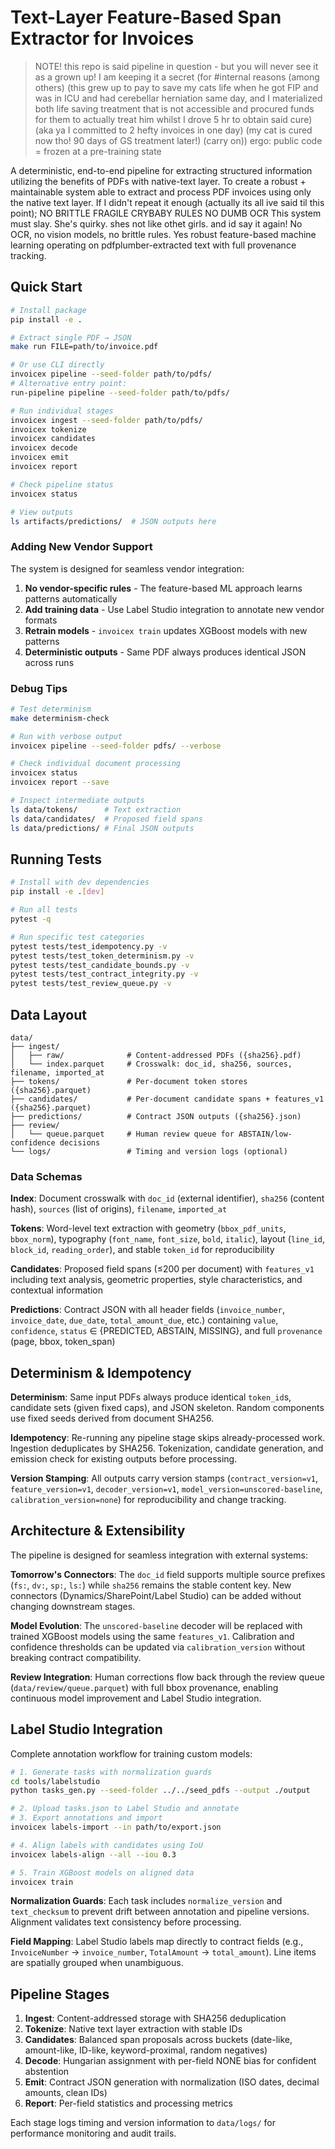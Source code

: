 # Text-Layer Feature-Based Span Extractor for Invoices

> NOTE! this repo is said pipeline in question - but you will never see it as a grown up! I am keeping it a secret (for #internal reasons (among others) (this grew up to pay to save my cats life when he got FIP and was in ICU and had cerebellar herniation same day, and I materialized both life saving treatment that is not accessible and procured funds for them to actually treat him whilst I drove 5 hr to obtain said cure) (aka ya I committed to 2 hefty invoices in one day) (my cat is cured now tho! 90 days of GS treatment later!) (carry on))
> ergo: public code = frozen at a pre-training state

A deterministic, end-to-end pipeline for extracting structured information utilizing the benefits of PDFs with native-text layer. 
To create a robust + maintainable system able to extract and process PDF invoices using only the native text layer. 
If I didn't repeat it enough (actually its all ive said til this point); NO BRITTLE FRAGILE CRYBABY RULES NO DUMB OCR 
This system must slay. She's quirky. shes not like othet girls. and id say it again!
No OCR, no vision models, no brittle rules. 
Yes robust feature-based machine learning operating on pdfplumber-extracted text with full provenance tracking.


## Quick Start

```bash
# Install package
pip install -e .

# Extract single PDF → JSON
make run FILE=path/to/invoice.pdf

# Or use CLI directly
invoicex pipeline --seed-folder path/to/pdfs/
# Alternative entry point:
run-pipeline pipeline --seed-folder path/to/pdfs/

# Run individual stages
invoicex ingest --seed-folder path/to/pdfs/
invoicex tokenize
invoicex candidates  
invoicex decode
invoicex emit
invoicex report

# Check pipeline status
invoicex status

# View outputs
ls artifacts/predictions/  # JSON outputs here
```

### Adding New Vendor Support

The system is designed for seamless vendor integration:

1. **No vendor-specific rules** - The feature-based ML approach learns patterns automatically
2. **Add training data** - Use Label Studio integration to annotate new vendor formats  
3. **Retrain models** - `invoicex train` updates XGBoost models with new patterns
4. **Deterministic outputs** - Same PDF always produces identical JSON across runs

### Debug Tips

```bash
# Test determinism
make determinism-check

# Run with verbose output
invoicex pipeline --seed-folder pdfs/ --verbose

# Check individual document processing
invoicex status
invoicex report --save

# Inspect intermediate outputs
ls data/tokens/      # Text extraction
ls data/candidates/  # Proposed field spans  
ls data/predictions/ # Final JSON outputs
```

## Running Tests

```bash
# Install with dev dependencies
pip install -e .[dev]

# Run all tests
pytest -q

# Run specific test categories
pytest tests/test_idempotency.py -v
pytest tests/test_token_determinism.py -v
pytest tests/test_candidate_bounds.py -v
pytest tests/test_contract_integrity.py -v
pytest tests/test_review_queue.py -v
```

## Data Layout

```
data/
├── ingest/
│   ├── raw/              # Content-addressed PDFs ({sha256}.pdf)
│   └── index.parquet     # Crosswalk: doc_id, sha256, sources, filename, imported_at
├── tokens/               # Per-document token stores ({sha256}.parquet)
├── candidates/           # Per-document candidate spans + features_v1 ({sha256}.parquet)  
├── predictions/          # Contract JSON outputs ({sha256}.json)
├── review/
│   └── queue.parquet     # Human review queue for ABSTAIN/low-confidence decisions
└── logs/                 # Timing and version logs (optional)
```

### Data Schemas

**Index**: Document crosswalk with `doc_id` (external identifier), `sha256` (content hash), `sources` (list of origins), `filename`, `imported_at`

**Tokens**: Word-level text extraction with geometry (`bbox_pdf_units`, `bbox_norm`), typography (`font_name`, `font_size`, `bold`, `italic`), layout (`line_id`, `block_id`, `reading_order`), and stable `token_id` for reproducibility

**Candidates**: Proposed field spans (≤200 per document) with `features_v1` including text analysis, geometric properties, style characteristics, and contextual information

**Predictions**: Contract JSON with all header fields (`invoice_number`, `invoice_date`, `due_date`, `total_amount_due`, etc.) containing `value`, `confidence`, `status` ∈ {PREDICTED, ABSTAIN, MISSING}, and full `provenance` (page, bbox, token_span)

## Determinism & Idempotency

**Determinism**: Same input PDFs always produce identical `token_id`s, candidate sets (given fixed caps), and JSON skeleton. Random components use fixed seeds derived from document SHA256.

**Idempotency**: Re-running any pipeline stage skips already-processed work. Ingestion deduplicates by SHA256. Tokenization, candidate generation, and emission check for existing outputs before processing.

**Version Stamping**: All outputs carry version stamps (`contract_version=v1`, `feature_version=v1`, `decoder_version=v1`, `model_version=unscored-baseline`, `calibration_version=none`) for reproducibility and change tracking.

## Architecture & Extensibility

The pipeline is designed for seamless integration with external systems:

**Tomorrow's Connectors**: The `doc_id` field supports multiple source prefixes (`fs:`, `dv:`, `sp:`, `ls:`) while `sha256` remains the stable content key. New connectors (Dynamics/SharePoint/Label Studio) can be added without changing downstream stages.

**Model Evolution**: The `unscored-baseline` decoder will be replaced with trained XGBoost models using the same `features_v1`. Calibration and confidence thresholds can be updated via `calibration_version` without breaking contract compatibility.

**Review Integration**: Human corrections flow back through the review queue (`data/review/queue.parquet`) with full bbox provenance, enabling continuous model improvement and Label Studio integration.

## Label Studio Integration

Complete annotation workflow for training custom models:

```bash
# 1. Generate tasks with normalization guards
cd tools/labelstudio
python tasks_gen.py --seed-folder ../../seed_pdfs --output ./output

# 2. Upload tasks.json to Label Studio and annotate
# 3. Export annotations and import
invoicex labels-import --in path/to/export.json

# 4. Align labels with candidates using IoU
invoicex labels-align --all --iou 0.3

# 5. Train XGBoost models on aligned data
invoicex train
```

**Normalization Guards**: Each task includes `normalize_version` and `text_checksum` to prevent drift between annotation and pipeline versions. Alignment validates text consistency before processing.

**Field Mapping**: Label Studio labels map directly to contract fields (e.g., `InvoiceNumber` → `invoice_number`, `TotalAmount` → `total_amount`). Line items are spatially grouped when unambiguous.

## Pipeline Stages

1. **Ingest**: Content-addressed storage with SHA256 deduplication
2. **Tokenize**: Native text layer extraction with stable IDs  
3. **Candidates**: Balanced span proposals across buckets (date-like, amount-like, ID-like, keyword-proximal, random negatives)
4. **Decode**: Hungarian assignment with per-field NONE bias for confident abstention
5. **Emit**: Contract JSON generation with normalization (ISO dates, decimal amounts, clean IDs) 
6. **Report**: Per-field statistics and processing metrics

Each stage logs timing and version information to `data/logs/` for performance monitoring and audit trails.
